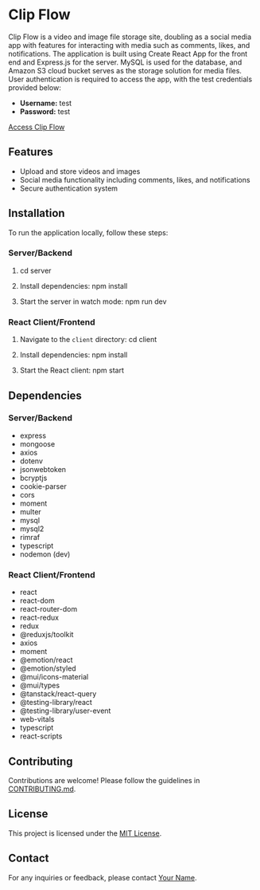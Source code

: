 # Clip Flow

Clip Flow is a video and image file storage site, doubling as a social media app with features for interacting with media such as comments, likes, and notifications. The application is built using Create React App for the front end and Express.js for the server. MySQL is used for the database, and Amazon S3 cloud bucket serves as the storage solution for media files. User authentication is required to access the app, with the test credentials provided below:

- **Username:** test
- **Password:** test

[Access Clip Flow](https://clip-flow-c44deb5c5c24.herokuapp.com/)

## Features

- Upload and store videos and images
- Social media functionality including comments, likes, and notifications
- Secure authentication system

## Installation

To run the application locally, follow these steps:

### Server/Backend

1. cd server

2. Install dependencies: npm install

3. Start the server in watch mode: npm run dev


### React Client/Frontend

1. Navigate to the `client` directory: cd client

2. Install dependencies: npm install
 
3. Start the React client: npm start


## Dependencies

### Server/Backend

- express
- mongoose
- axios
- dotenv
- jsonwebtoken
- bcryptjs
- cookie-parser
- cors
- moment
- multer
- mysql
- mysql2
- rimraf
- typescript
- nodemon (dev)

### React Client/Frontend

- react
- react-dom
- react-router-dom
- react-redux
- redux
- @reduxjs/toolkit
- axios
- moment
- @emotion/react
- @emotion/styled
- @mui/icons-material
- @mui/types
- @tanstack/react-query
- @testing-library/react
- @testing-library/user-event
- web-vitals
- typescript
- react-scripts

## Contributing

Contributions are welcome! Please follow the guidelines in [CONTRIBUTING.md](CONTRIBUTING.md).

## License

This project is licensed under the [MIT License](LICENSE).

## Contact

For any inquiries or feedback, please contact [Your Name](mailto:your_email@example.com).



